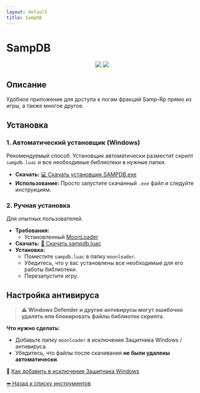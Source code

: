 ```yaml
---
layout: default
title: SampDB
---
```


# SampDB

<p align="center">
  <img src="https://img.shields.io/badge/status-active-brightgreen?style=flat-square">
  <img src="https://img.shields.io/badge/moonloader-supported-blue?style=flat-square">
</p>

## Описание

Удобное приложение для доступа к логам фракций Samp-Rp прямо из игры, а также многое другое.

## Установка

### 1. Автоматический установщик (Windows)

Рекомендуемый способ. Установщик автоматически разместит скрипт `sampdb.luac` и все необходимые библиотеки в нужные папки.

- **Скачать:** [💻 Скачать установщик SAMPDB.exe](https://github.com/amfeeque/samp.tools/raw/main/SampDB/SAMPDB.exe)
- **Использование:** Просто запустите скачанный `.exe` файл и следуйте инструкциям.

### 2. Ручная установка

Для опытных пользователей.

- **Требования:**
  - Установленный [MoonLoader](https://blast.hk/threads/13305/)
- **Скачать:** [📜 Скачать sampdb.luac](https://github.com/amfeeque/samp.tools/raw/main/SampDB/sampdb.luac)
- **Установка:**
  - Поместите `sampdb.luac` в папку `moonloader`.
  - Убедитесь, что у вас установлены все необходимые для его работы библиотеки.
  - Перезапустите игру.

## Настройка антивируса

> ⚠️ **Windows Defender и другие антивирусы могут ошибочно удалять или блокировать файлы библиотек скрипта.**

**Что нужно сделать:**
- Добавьте папку `moonloader` в исключения Защитника Windows / антивируса.
- Убедитесь, что файлы после скачивания **не были удалены автоматически**.

📖 [Как добавить в исключения Защитника Windows](https://remontka.pro/exclusions-defender-windows-10/)

[⬅️ Назад к списку инструментов](/samp.tools/)


